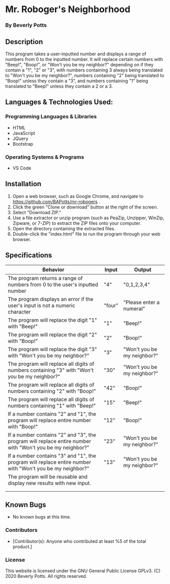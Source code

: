 # Mr. Roboger's Neighborhood
 
  ### By Beverly Potts
 
## Description
 
  This program takes a user-inputted number and displays a range of numbers from 0 to the inputted number. It will replace certain numbers with "Beep!", "Boop!", or "Won't you be my neighbor?" depending on if they contain a "1", "2" or "3", with numbers containing 3 always being translated to "Won't you be my neighbor?", numbers containing "2" being translated to "Boop!" unless they contain a "3", and numbers containing "1" being translated to "Beep!" unless they contain a 2 or a 3.
 
## Languages & Technologies Used:
 
  ### Programming Languages & Libraries
  * HTML
  * JavaScript
  * JQuery
  * Bootstrap
 
  ### Operating Systems & Programs
  * VS Code
 
## Installation
 
  1. Open a web browser, such as Google Chrome, and navigate to https://github.com/BAPotts/mr-robogers .
  3. Click the green "Clone or download" button at the right of the screen.
  4. Select "Download ZIP."
  5. Use a file extractor or unzip program (such as PeaZip, Unzipper, WinZip, Zipware, or 7-ZIP) to extract the ZIP files onto your computer.
  6. Open the directory containing the extracted files.
  7. Double-click the "index.html" file to run the program through your web browser.
 
## Specifications
 
|  Behavior | Input  | Output  |
|---|---|---|
|  The program returns a range of numbers from 0 to the user's inputted number |"4"   |"0,1,2,3,4"   |
| The program displays an error if the user's input is not a numeric character  | "four"  | "Please enter a numeral"  |
| The program will replace the digit "1" with "Beep!"  | "1"   | "Beep!"  |
| The program will replace the digit "2" with "Boop!"  | "2"  |"Boop!"   |
|The program will replace the digit "3" with "Won't you be my neighbor?"   |"3"   |"Won't you be my neighbor?"   |
| The program will replace all digits of numbers containing "3" with "Won't you be my neighbor?"  | "30"   |"Won't you be my neighbor?"   |
| The program will replace all digits of numbers containing "2" with "Boop!"  | "42"  | "Boop!"  |
| The program will replace all digits of numbers containing "1" with "Beep!" | "15"  |"Beep!"   |
| If a number contains "2" and "1", the program will replace entire number with "Boop!" | "12"  |"Boop!"   |
| If a number contains "2" and "3", the program will replace entire number with "Won't you be my neighbor?"  |"23"   |"Won't you be my neighbor?"   |
| If a number contains "3" and "1", the program will replace entire number with "Won't you be my neighbor?"  |"13"   |"Won't you be my neighbor?"   |
| The program will be reusable and display new results with new input.|   |   |
|   |   |   |
|   |   |   |
 
## Known Bugs
 
  * No known bugs at this time. 
### Contributors
 
  * [Contributor(s): Anyone who contributed at least %5 of the total product.]
 
### License
 
This website is licensed under the GNU General Public License GPLv3. (C) 2020 Beverly Potts. All rights reserved.
